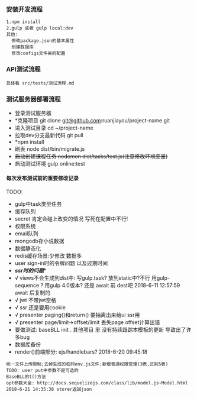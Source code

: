 ### 安装开发流程
```
1.npm install
2.gulp 或者 gulp local:dev
其他:
  修改package.json的基本属性
  创建数据库
  修改configs文件夹的配置
```
### API测试流程
```
具体看 src/tests/测试流程.md
```
### 测试服务器部署流程
- 登录测试服务器 
- *克隆项目 git clone git@github.com:ruanjiayou/project-name.git
- 进入测试目录 cd ~/project-name
- 拉取dev分支最新代码 git pull
- *npm install
- 刷表 node dist/bin/migrate.js
- ~~启动创建课程任务 nodemon dist/tasks/test.js(注意修改环境变量)~~
- 启动测试环境 gulp online:test
#### 每次发布测试前的重要修改记录
TODO:
- gulp中task类型任务
- 缓存队列
- secret 肯定会碰上改变的情况 写死在配置中不行!
- 权限系统
- email队列
- mongodb存小说数据
- 数据静态化
- redis缓存场景:少修改 数据多
- user sign-in时的令牌问题 以及过期时间
- *****ssr时的问题******
- √ views不会生成到dist中: 写gulp.task? 放到static中?不行 用gulp-sequence ? 用gulp 4.0版本? 还是 await 前 dest吧 2018-6-11 12:57:59 await 后复制的
- √ jwt 不带jwt空格
- √ ssr 还是要用cookie
- √ presenter paging()和return() 要抽离出来给ui ssr用
- √ presenter page/limit->offset/limit 丢失page offset计算出错
- 要做测试: baseBLL init . 其他项目 里 没有持续跟踪本模板的更新 导致出了许多bug
- 数据库备份
- render()前端部分: ejs/handlebars?
2018-6-20 09:45:18
```
统一文件上传限制;去掉生成的临时env.js文件;新增普通权限管理(3表,区别5表)
TODO: user put中参数不是可选的
BaseBLL的t()方法
opt参数大全: http://docs.sequelizejs.com/class/lib/model.js~Model.html
2018-6-21 14:35:38 storer返回json
```